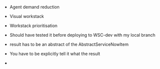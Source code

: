 * Agent demand reduction
* Visual workstack
* Workstack prioritisation 


* Should have tested it before deploying to WSC-dev with my local branch


* result has to be an abstract of the AbstractServiceNowItem
* You have to be explicitly tell it what the result
* 